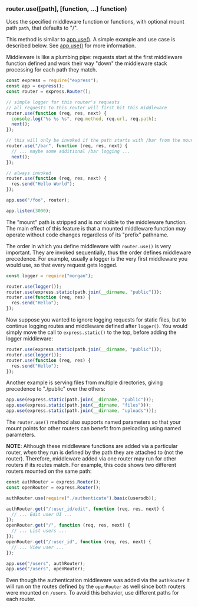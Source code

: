 <h3 id='router.use'>router.use([path], [function, ...] function)</h3>

Uses the specified middleware function or functions, with optional mount path `path`, that defaults to "/".

This method is similar to [app.use()](#app.use). A simple example and use case is described below.
See [app.use()](#app.use) for more information.

Middleware is like a plumbing pipe: requests start at the first middleware function defined
and work their way "down" the middleware stack processing for each path they match.

```js
const express = require("express");
const app = express();
const router = express.Router();

// simple logger for this router's requests
// all requests to this router will first hit this middleware
router.use(function (req, res, next) {
  console.log("%s %s %s", req.method, req.url, req.path);
  next();
});

// this will only be invoked if the path starts with /bar from the mount point
router.use("/bar", function (req, res, next) {
  // ... maybe some additional /bar logging ...
  next();
});

// always invoked
router.use(function (req, res, next) {
  res.send("Hello World");
});

app.use("/foo", router);

app.listen(3000);
```

The "mount" path is stripped and is _not_ visible to the middleware function.
The main effect of this feature is that a mounted middleware function may operate without
code changes regardless of its "prefix" pathname.

The order in which you define middleware with `router.use()` is very important.
They are invoked sequentially, thus the order defines middleware precedence. For example,
usually a logger is the very first middleware you would use, so that every request gets logged.

```js
const logger = require("morgan");

router.use(logger());
router.use(express.static(path.join(__dirname, "public")));
router.use(function (req, res) {
  res.send("Hello");
});
```

Now suppose you wanted to ignore logging requests for static files, but to continue
logging routes and middleware defined after `logger()`. You would simply move the call to `express.static()` to the top,
before adding the logger middleware:

```js
router.use(express.static(path.join(__dirname, "public")));
router.use(logger());
router.use(function (req, res) {
  res.send("Hello");
});
```

Another example is serving files from multiple directories,
giving precedence to "./public" over the others:

```js
app.use(express.static(path.join(__dirname, "public")));
app.use(express.static(path.join(__dirname, "files")));
app.use(express.static(path.join(__dirname, "uploads")));
```

The `router.use()` method also supports named parameters so that your mount points
for other routers can benefit from preloading using named parameters.

**NOTE**: Although these middleware functions are added via a particular router, _when_
they run is defined by the path they are attached to (not the router). Therefore,
middleware added via one router may run for other routers if its routes
match. For example, this code shows two different routers mounted on the same path:

```js
const authRouter = express.Router();
const openRouter = express.Router();

authRouter.use(require("./authenticate").basic(usersdb));

authRouter.get("/:user_id/edit", function (req, res, next) {
  // ... Edit user UI ...
});
openRouter.get("/", function (req, res, next) {
  // ... List users ...
});
openRouter.get("/:user_id", function (req, res, next) {
  // ... View user ...
});

app.use("/users", authRouter);
app.use("/users", openRouter);
```

Even though the authentication middleware was added via the `authRouter` it will run on the routes defined by the `openRouter` as well since both routers were mounted on `/users`. To avoid this behavior, use different paths for each router.
